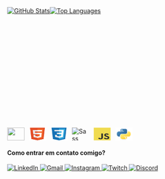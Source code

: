 <div align="center" style="margin-bottom:100px;">
  <a href="https://github.com/marcosvhuss" style="display: flex;">
    <img height="180em" src="https://github-readme-stats.vercel.app/api?username=marcosvhuss&show_icons=true&theme=github_dark&include_all_commits=true&count_private=true&hide_border=true" alt="GitHub Stats"/>
    <img height="180em" src="https://github-readme-stats.vercel.app/api/top-langs/?username=marcosvhuss&layout=compact&langs_count=5&theme=github_dark&hide_border=true" alt="Top Languages"/>
  </a>
</div>

<div style="display: flex; gap: 10px;">
  <img align="center" height="30" width="40" src="https://cdn.jsdelivr.net/gh/devicons/devicon@latest/icons/photoshop/photoshop-original.svg" />
  <img align="center" height="30" width="40" src="https://raw.githubusercontent.com/devicons/devicon/master/icons/html5/html5-original.svg" alt="HTML5"/>
  <img align="center" height="30" width="40" src="https://raw.githubusercontent.com/devicons/devicon/master/icons/css3/css3-original.svg" alt="CSS3"/>
  <img align="center" height="30" width="40" src="https://cdn.jsdelivr.net/gh/devicons/devicon/icons/sass/sass-original.svg" alt="Sass"/>
  <img align="center" height="30" width="40" src="https://raw.githubusercontent.com/devicons/devicon/master/icons/javascript/javascript-original.svg" alt="JavaScript"/>
  <img align="center" height="30" width="40" src="https://raw.githubusercontent.com/devicons/devicon/master/icons/python/python-original.svg" alt="Python"/>
  
          
</div>

<div>
  <h4>Como entrar em contato comigo?</h4>
</div>

<div>
  <a href="https://www.linkedin.com/in/marcos-huss-164a09127/" target="_blank" rel="noopener noreferrer">
    <img src="https://img.shields.io/badge/-LinkedIn-%230077B5?style=for-the-badge&logo=linkedin&logoColor=white" alt="LinkedIn"/>
  </a> 
  <a href="mailto:contatomarcosvhuss@gmail.com">
    <img src="https://img.shields.io/badge/-Gmail-%23333?style=for-the-badge&logo=gmail&logoColor=white" alt="Gmail"/>
  </a>
  <a href="https://instagram.com/marcosvhuss" target="_blank" rel="noopener noreferrer">
    <img src="https://img.shields.io/badge/-Instagram-%23E4405F?style=for-the-badge&logo=instagram&logoColor=white" alt="Instagram"/>
  </a>
  <a href="https://www.twitch.tv/50bibsfihas" target="_blank" rel="noopener noreferrer">
    <img src="https://img.shields.io/badge/Twitch-9146FF?style=for-the-badge&logo=twitch&logoColor=white" alt="Twitch"/>
  </a>
  <a href="https://discordapp.com/users/marcosvhuss#1498" target="_blank" rel="noopener noreferrer">
    <img src="https://img.shields.io/badge/Discord-7289DA?style=for-the-badge&logo=discord&logoColor=white" alt="Discord"/>
  </a> 
</div>
